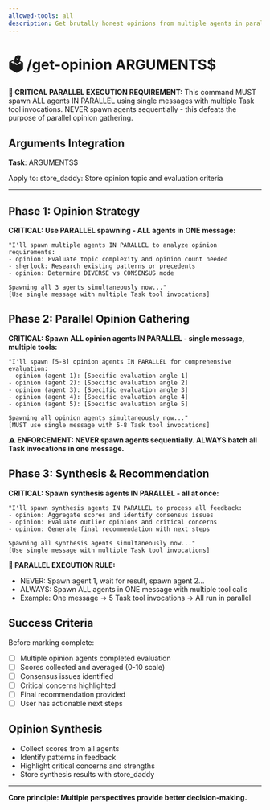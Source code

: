 ```yaml
---
allowed-tools: all
description: Get brutally honest opinions from multiple agents in parallel
---
```


# 🗳️ /get-opinion ARGUMENTS$

**🚨 CRITICAL PARALLEL EXECUTION REQUIREMENT:**
This command MUST spawn ALL agents IN PARALLEL using single messages with multiple Task tool invocations.
NEVER spawn agents sequentially - this defeats the purpose of parallel opinion gathering.

## Arguments Integration

**Task**: ARGUMENTS$

Apply to: store_daddy: Store opinion topic and evaluation criteria

---

## Phase 1: Opinion Strategy

**CRITICAL: Use PARALLEL spawning - ALL agents in ONE message:**
```
"I'll spawn multiple agents IN PARALLEL to analyze opinion requirements:
- opinion: Evaluate topic complexity and opinion count needed
- sherlock: Research existing patterns or precedents
- opinion: Determine DIVERSE vs CONSENSUS mode

Spawning all 3 agents simultaneously now..."
[Use single message with multiple Task tool invocations]
```

## Phase 2: Parallel Opinion Gathering

**CRITICAL: Spawn ALL opinion agents IN PARALLEL - single message, multiple tools:**
```
"I'll spawn [5-8] opinion agents IN PARALLEL for comprehensive evaluation:
- opinion (agent 1): [Specific evaluation angle 1]
- opinion (agent 2): [Specific evaluation angle 2]
- opinion (agent 3): [Specific evaluation angle 3]
- opinion (agent 4): [Specific evaluation angle 4]
- opinion (agent 5): [Specific evaluation angle 5]

Spawning all opinion agents simultaneously now..."
[MUST use single message with 5-8 Task tool invocations]
```

**⚠️ ENFORCEMENT: NEVER spawn agents sequentially. ALWAYS batch all Task invocations in one message.**

## Phase 3: Synthesis & Recommendation

**CRITICAL: Spawn synthesis agents IN PARALLEL - all at once:**
```
"I'll spawn synthesis agents IN PARALLEL to process all feedback:
- opinion: Aggregate scores and identify consensus issues
- opinion: Evaluate outlier opinions and critical concerns
- opinion: Generate final recommendation with next steps

Spawning all synthesis agents simultaneously now..."
[Use single message with multiple Task tool invocations]
```

**🚨 PARALLEL EXECUTION RULE:**
- NEVER: Spawn agent 1, wait for result, spawn agent 2...
- ALWAYS: Spawn ALL agents in ONE message with multiple tool calls
- Example: One message → 5 Task tool invocations → All run in parallel

## Success Criteria

Before marking complete:
- [ ] Multiple opinion agents completed evaluation
- [ ] Scores collected and averaged (0-10 scale)
- [ ] Consensus issues identified
- [ ] Critical concerns highlighted
- [ ] Final recommendation provided
- [ ] User has actionable next steps

## Opinion Synthesis

- Collect scores from all agents
- Identify patterns in feedback
- Highlight critical concerns and strengths
- Store synthesis results with store_daddy

---

**Core principle: Multiple perspectives provide better decision-making.**